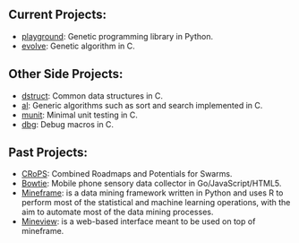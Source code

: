 ## Current Projects:
- [playground][playground_url]: Genetic programming library in Python.
- [evolve][evolve_url]: Genetic algorithm in C.

## Other Side Projects:
- [dstruct][dstruct_url]: Common data structures in C.
- [al][al_url]: Generic algorithms such as sort and search implemented in C.
- [munit][munit_url]: Minimal unit testing in C.
- [dbg][dbg_url]: Debug macros in C.


## Past Projects:
- [CRoPS][crops_url]: Combined Roadmaps and Potentials for Swarms.
- [Bowtie][bowtie_url]: Mobile phone sensory data collector in Go/JavaScript/HTML5.
- [Mineframe][mineframe_url]: is a data mining framework written in Python and
  uses R to perform most of the statistical and machine learning operations,
  with the aim to automate most of the data mining processes.
- [Mineview][mineview_url]: is a web-based interface meant to be used on top of
  mineframe.



[playground_url]: https://github.com/chutsu/playground
[crops_url]: https://github.com/chutsu/CRoPs
[bowtie_url]: https://github.com/wallarelvo/Bowtie

[evolve_url]: https://github.com/chutsu/evolve
[dstruct_url]: https://github.com/chutsu/dstruct
[al_url]: https://github.com/chutsu/al
[munit_url]: https://github.com/chutsu/munit
[dbg_url]: https://github.com/chutsu/dbg

[mineframe_url]: https://github.com/chutsu/mineframe
[mineview_url]: https://github.com/chutsu/mineview
